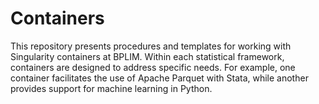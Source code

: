 # Containers

This repository presents procedures and templates for working with Singularity containers at BPLIM. Within each statistical framework, containers are designed to address specific needs. For example, one container facilitates the use of Apache Parquet with Stata, while another provides support for machine learning in Python.

<!--- In the `Manual` folder, you'll find a guide on how to build and use containers for Julia, Python, Stata, and R. -->
